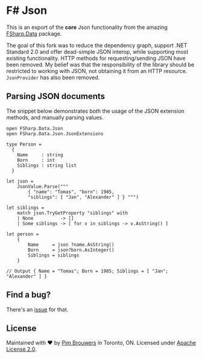 # F# Json

This is an export of the **core** Json functionality from the amazing [FSharp.Data](https://github.com/fsharp/FSharp.Data) package.

The goal of this fork was to reduce the dependency graph, support .NET Standard 2.0 and offer dead-simple JSON interop, while supporting most existing functionality. HTTP methods for requesting/sending JSON have been removed. My belief was that the responsibility of the library should be restricted to working with JSON, not obtaining it from an HTTP resource. `JsonProvider` has also been removed.

## Parsing JSON documents

The snippet below demonstrates both the usage of the JSON extension methods, and manually parsing values.

```f#
open FSharp.Data.Json
open FSharp.Data.Json.JsonExtensions

type Person =
  {
    Name     : string
    Born     : int
    Siblings : string list
  }

let json =
    JsonValue.Parse(""" 
        { "name": "Tomas", "born": 1985,
        "siblings": [ "Jan", "Alexander" ] } """)

let siblings = 
    match json.TryGetProperty "siblings" with
    | None          -> []
    | Some siblings -> [ for v in siblings -> v.AsString() ]

let person = 
    {
        Name     = json ?name.AsString()
        Born     = json?born.AsInteger()    
        Siblings = siblings
    }

// Output { Name = "Tomas"; Born = 1985; Siblings = [ "Jan"; "Alexander" ] }
```


## Find a bug?

There's an [issue](https://github.com/pimbrouwers/FSharp.Data.Json/issues) for that.

## License

Maintained with ♥ by [Pim Brouwers](https://github.com/pimbrouwers) in Toronto, ON. Licensed under [Apache License 2.0](https://github.com/pimbrouwers/FSharp.Data.Json/blob/master/LICENSE).

